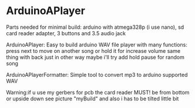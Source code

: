 # ArduinoAPlayer
Parts needed for minimal build:
arduino with atmega328p (i use nano),
sd card reader adapter,
3 buttons
and 3.5 audio jack


ArduinoAPlayer:
Easy to build arduino WAV file player with many functions:
press next to move on another song or hold it for increase volume
same thing with back just in other way
maybe i'll try add hold pause for random song

ArduinoAPlayerFormatter:
Simple tool to convert mp3 to arduino supported WAV

Warning:if u use my gerbers for pcb the card reader MUST! be from bottom or upside down
see picture "myBuild" and also i has to be tilted little bit

